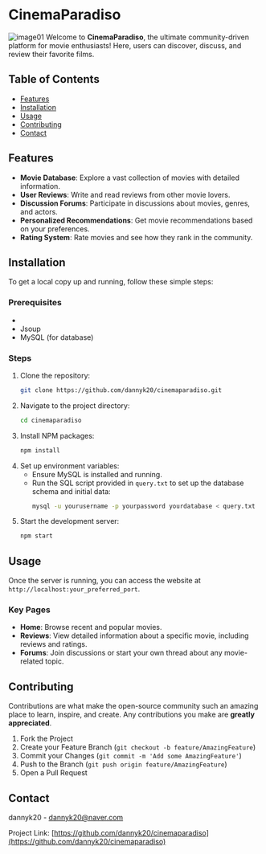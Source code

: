 # CinemaParadiso

![image01](https://github.com/dannyk20/CinemaParadiso/assets/44746738/9932f6a8-99c3-4ecd-bed3-ca64d17e946c)
Welcome to **CinemaParadiso**, the ultimate community-driven platform for movie enthusiasts! Here, users can discover, discuss, and review their favorite films.

## Table of Contents

- [Features](#features)
- [Installation](#installation)
- [Usage](#usage)
- [Contributing](#contributing)
- [Contact](#contact)

## Features

- **Movie Database**: Explore a vast collection of movies with detailed information.
- **User Reviews**: Write and read reviews from other movie lovers.
- **Discussion Forums**: Participate in discussions about movies, genres, and actors.
- **Personalized Recommendations**: Get movie recommendations based on your preferences.
- **Rating System**: Rate movies and see how they rank in the community.

## Installation

To get a local copy up and running, follow these simple steps:

### Prerequisites

- 
- Jsoup
- MySQL (for database)

### Steps

1. Clone the repository:
    ```sh
    git clone https://github.com/dannyk20/cinemaparadiso.git
    ```
2. Navigate to the project directory:
    ```sh
    cd cinemaparadiso
    ```
3. Install NPM packages:
    ```sh
    npm install
    ```
4. Set up environment variables:
    - Ensure MySQL is installed and running.
    - Run the SQL script provided in `query.txt` to set up the database schema and initial data:
      ```sh
      mysql -u yourusername -p yourpassword yourdatabase < query.txt
      ```
5. Start the development server:
    ```sh
    npm start
    ```

## Usage

Once the server is running, you can access the website at `http://localhost:your_preferred_port`. 

### Key Pages

- **Home**: Browse recent and popular movies.
- **Reviews**: View detailed information about a specific movie, including reviews and ratings.
- **Forums**: Join discussions or start your own thread about any movie-related topic.

## Contributing

Contributions are what make the open-source community such an amazing place to learn, inspire, and create. Any contributions you make are **greatly appreciated**.

1. Fork the Project
2. Create your Feature Branch (`git checkout -b feature/AmazingFeature`)
3. Commit your Changes (`git commit -m 'Add some AmazingFeature'`)
4. Push to the Branch (`git push origin feature/AmazingFeature`)
5. Open a Pull Request

## Contact

dannyk20 - [dannyk20@naver.com](mailto:dannyk20@naver.com)

Project Link: [https://github.com/dannyk20/cinemaparadiso](https://github.com/dannyk20/cinemaparadiso)
